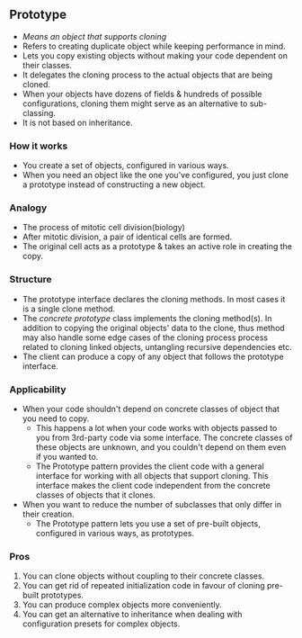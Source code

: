 ## Prototype
 - _Means an object that supports cloning_
 - Refers to creating duplicate object while keeping performance in mind.
 - Lets you copy existing objects without making your code dependent on their classes.
 - It delegates the cloning process to the actual objects that are being cloned.
 - When your objects have dozens of fields & hundreds of possible configurations, cloning them might serve as an
   alternative to sub-classing.
 - It is not based on inheritance.
   
### How it works
  - You create a set of objects, configured in various ways.
  - When you need an object like the one you've configured, you just clone a prototype instead of constructing a new
    object.
    
### Analogy
 - The process of mitotic cell division(biology)
 - After mitotic division, a pair of identical cells are formed.
 - The original cell acts as a prototype & takes an active role in creating the copy.

### Structure
  - The prototype interface declares the cloning methods. In most cases it is a single clone method.
  - The _concrete prototype_ class implements the cloning method(s). In addition to copying the original objects' data
    to the clone, thus method may also handle some edge cases of the cloning process process related to cloning linked
    objects, untangling recursive dependencies etc.
  - The client can produce a copy of any object that follows the prototype interface.

### Applicability
  - When your code shouldn't depend on concrete classes of object that you need to copy.
    - This happens a lot when your code works with objects passed to you from 3rd-party code via some interface. The
      concrete classes of these objects are unknown, and you couldn't depend on them even if you wanted to.
    - The Prototype pattern provides the client code with a general interface for working with all objects that support cloning. This interface makes the client code independent from the concrete classes of objects that it clones.
  - When you want to reduce the number of subclasses that only differ in their creation.
    - The Prototype pattern lets you use a set of pre-built objects, configured in various ways, as prototypes.

### Pros
  1. You can clone objects without coupling to their concrete classes.
  2. You can get rid of repeated initialization code in favour of cloning pre-built prototypes.
  3. You can produce complex objects more conveniently.
  4. You can get an alternative to inheritance when dealing with configuration presets for complex objects.

